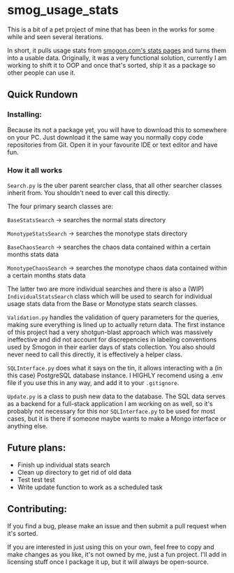 # smog_usage_stats

This is a bit of a pet project of mine that has been in the works for some while and
seen several iterations.

In short, it pulls usage stats from [smogon.com's stats
pages](https://smogon.com/stats) and turns them into a usable data. Originally, it
was a very functional solution, currently I am working to shift it to OOP and once
that's sorted, ship it as a package so other people can use it.

## Quick Rundown

### Installing:

Because its not a package yet, you will have to download this to somewhere on your
PC. Just download it the same way you normally copy code repositories from Git. Open
it in your favourite IDE or text editor and have fun.

### How it all works

`Search.py` is the uber parent searcher class, that all other searcher classes
inherit from. You shouldn't need to ever call this directly.

The four primary search classes are:

`BaseStatsSearch` -> searches the normal stats directory

`MonotypeStatsSearch` -> searches the monotype stats directory

`BaseChaosSearch` -> searches the chaos data contained within a certain months stats
data

`MonotypeChaosSearch` -> searches the monotype chaos data contained within a certain
months stats data

The latter two are more individual searches and there is also a (WIP)
`IndividualStatsSearch` class which will be used to search for individual usage stats
data from the Base or Monotype stats search classes.

`Validation.py` handles the validation of query parameters for the queries, making
sure everything is lined up to actually return data. The first instance of this
project had a very shotgun-blast approach which was massively ineffective and did not
account for discrepencies in labeling conventions used by Smogon in their earlier
days of stats collection. You also should never need to call this directly, it is
effectively a helper class.

`SQLInterface.py` does what it says on the tin, it allows interacting with a (in
this case) PostgreSQL database instance. I HIGHLY recomend using a .env file if you
use this in any way, and add it to your `.gitignore`.

`Update.py` is a class to push new data to the database. The SQL data serves as a
backend for a full-stack application I am working on as well, so it's probably not
necessary for this nor `SQLInterface.py` to be used for most cases, but it is there
if someone maybe wants to make a Mongo interface or anything else.

## Future plans:

- Finish up individual stats search
- Clean up directory to get rid of old data
- Test test test
- Write update function to work as a scheduled task

## Contributing:

If you find a bug, please make
an issue and then submit a pull request when it's sorted.

If you are interested in just using this on your own, feel free to copy and make
changes as you like, it's not owned by me, just a fun project. I'll add in licensing
stuff once I package it up, but it will always be open-source.
